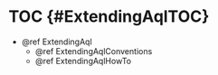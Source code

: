 TOC {#ExtendingAqlTOC}
======================

- @ref ExtendingAql
  - @ref ExtendingAqlConventions
  - @ref ExtendingAqlHowTo
